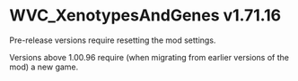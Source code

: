 # WVC_XenotypesAndGenes v1.71.16
 
Pre-release versions require resetting the mod settings.

Versions above 1.00.96 require (when migrating from earlier versions of the mod) a new game.